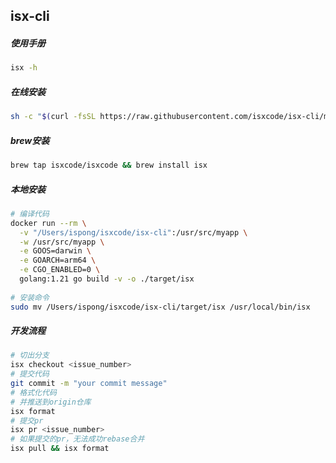 ## isx-cli

##### 使用手册

```bash
isx -h
```

##### 在线安装

```bash
sh -c "$(curl -fsSL https://raw.githubusercontent.com/isxcode/isx-cli/main/install.sh)"
```

##### brew安装

```bash
brew tap isxcode/isxcode && brew install isx
```

##### 本地安装

```bash
# 编译代码
docker run --rm \
  -v "/Users/ispong/isxcode/isx-cli":/usr/src/myapp \
  -w /usr/src/myapp \
  -e GOOS=darwin \
  -e GOARCH=arm64 \
  -e CGO_ENABLED=0 \
  golang:1.21 go build -v -o ./target/isx
  
# 安装命令
sudo mv /Users/ispong/isxcode/isx-cli/target/isx /usr/local/bin/isx
```

##### 开发流程

```bash
# 切出分支
isx checkout <issue_number>
# 提交代码
git commit -m "your commit message"
# 格式化代码
# 并推送到origin仓库
isx format
# 提交pr
isx pr <issue_number>
# 如果提交的pr，无法成功rebase合并
isx pull && isx format
```
